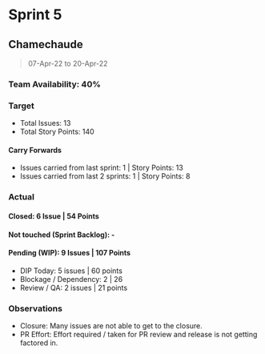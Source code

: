 # Sprint 5

## Chamechaude

> 07-Apr-22 to 20-Apr-22

### Team Availability: 40%

### Target
- Total Issues: 13
- Total Story Points: 140

#### Carry Forwards
- Issues carried from last sprint: 1 | Story Points: 13
- Issues carried from last 2 sprints: 1 | Story Points: 8

### Actual

#### Closed: 6 Issue | 54 Points

#### Not touched (Sprint Backlog): -

#### Pending (WIP): 9 Issues | 107 Points
- DIP Today: 5 issues | 60 points
- Blockage / Dependency: 2 | 26
- Review / QA: 2 issues | 21 points

### Observations
- Closure: Many issues are not able to get to the closure.
- PR Effort: Effort required / taken for PR review and release is not getting factored in.
